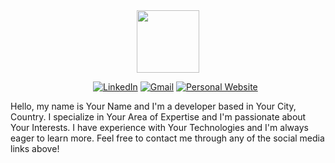 <div id="header" align="center">
  <img src="https://media.giphy.com/media/M9gbBd9nbDrOTu1Mqx/giphy.gif" width="100"/>
  <ul class="social-icons">
  <a href="https://www.linkedin.com/in/shaneshort96"><img src="https://img.icons8.com/color/48/000000/linkedin.png" alt="LinkedIn"></a>
  <a href="mailto:shane.short5@gmail.com"><img src="https://img.icons8.com/fluent/48/000000/gmail.png" alt="Gmail"></a>
  <a href="https://sshort1996.github.io"><img src="https://img.icons8.com/material-sharp/48/000000/domain.png" alt="Personal Website"></a>
</ul>
</div>
<p>Hello, my name is Your Name and I'm a developer based in Your City, Country. I specialize in Your Area of Expertise and I'm passionate about Your Interests. I have experience with Your Technologies and I'm always eager to learn more. Feel free to contact me through any of the social media links above!</p>
